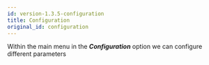 ```yaml
---
id: version-1.3.5-configuration
title: Configuration
original_id: configuration
---
```


Within the main menu in the _**Configuration**_ option we can configure different parameters
